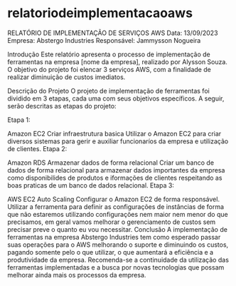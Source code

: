 # relatoriodeimplementacaoaws
RELATÓRIO DE IMPLEMENTAÇÃO DE SERVIÇOS AWS
Data: 13/09/2023 Empresa: Abstergo Industries Responsável: Jammysson Nogueira

Introdução
Este relatório apresenta o processo de implementação de ferramentas na empresa [nome da empresa], realizado por Alysson Souza. O objetivo do projeto foi elencar 3 serviços AWS, com a finalidade de realizar diminuição de custos imediatos.

Descrição do Projeto
O projeto de implementação de ferramentas foi dividido em 3 etapas, cada uma com seus objetivos específicos. A seguir, serão descritas as etapas do projeto:

Etapa 1:

Amazon EC2
Criar infraestrutura basica
Utilizar o Amazon EC2 para criar diversos sistemas para gerir e auxiliar funcionaríos da empresa e utilização de clientes.
Etapa 2:

Amazon RDS
Armazenar dados de forma relacional
Criar um banco de dados de forma relacional para armazenar dados importantes da empresa como disponibilides de produtos e iformações de clientes respeitando as boas praticas de um banco de dados relacional.
Etapa 3:

AWS EC2 Auto Scaling
Configurar o Amazon EC2 de forma responsável.
Utilizar a ferramenta para definir as configurações de instâncias de forma que não estaremos utilizando configurações nem maior nem menor do que precisamos, em geral vamos melhorar o gerenciamento de custos sem precisar preve o quanto eu vou necessitar.
Conclusão
A implementação de ferramentas na empresa Abstergo Industries tem como esperado passar suas operações para o AWS melhorando o suporte e diminuindo os custos, pagando somente pelo o que utilizar, o que aumentará a eficiência e a produtividade da empresa. Recomenda-se a continuidade da utilização das ferramentas implementadas e a busca por novas tecnologias que possam melhorar ainda mais os processos da empresa.
